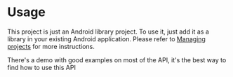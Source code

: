 # Usage #

This project is just an Android library project. To use it, just add it as a library in your existing Android application. Please refer to [Managing projects](http://developer.android.com/guide/developing/eclipse-adt.html) for more instructions.

There's a demo with good examples on most of the API, it's the best way to find how to use this API